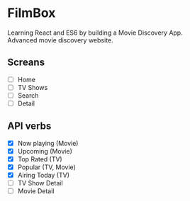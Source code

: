 # FilmBox
Learning React and ES6 by building a Movie Discovery App.  
Advanced movie discovery website.

## Screans

- [ ] Home
- [ ] TV Shows
- [ ] Search
- [ ] Detail

## API verbs

- [X] Now playing (Movie)
- [X] Upcoming (Movie)
- [X] Top Rated (TV)
- [X] Popular (TV, Movie)
- [X] Airing Today (TV)
- [ ] TV Show Detail
- [ ] Movie Detail